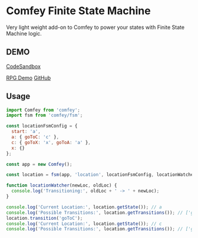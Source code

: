 # Comfey Finite State Machine

Very light weight add-on to Comfey to power your states with Finite State Machine logic.

## DEMO

[CodeSandbox](https://codesandbox.io/s/comfey-finite-state-machine-9cfpm)

[RPG Demo](https://comfey-fsm.netlify.app/) [GitHub](https://github.com/dejavu1987/comfey-rpg-finite-state-machine)

## Usage

```js
import Comfey from 'comfey';
import fsm from 'comfey/fsm';

const locationFsmConfig = {
  start: 'a',
  a: { goToC: 'c' },
  c: { goToX: 'x', goToA: 'a' },
  x: {}
};

const app = new Comfey();

const location = fsm(app, 'location', locationFsmConfig, locationWatcher);

function locationWatcher(newLoc, oldLoc) {
  console.log('Transitioning:', oldLoc + ' -> ' + newLoc);
}

console.log('Current Location:', location.getState()); // a
console.log('Possible Transitions:', location.getTransitions()); // ['goToC']
location.transition('goToC');
console.log('Current Location:', location.getState()); // c
console.log('Possible Transitions:', location.getTransitions()); // ['goToX', 'goToA']
```
